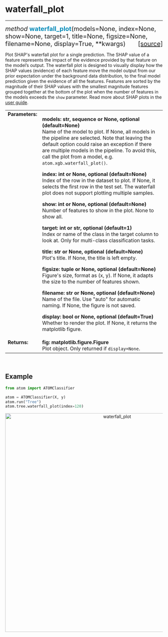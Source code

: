 # waterfall_plot
----------------

<div style="font-size:20px">
<em>method</em> <strong style="color:#008AB8">waterfall_plot</strong>(models=None,
index=None, show=None, target=1, title=None, figsize=None, filename=None,
display=True, **kwargs)
<span style="float:right">
<a href="https://github.com/tvdboom/ATOM/blob/master/atom/plots.py#L3259">[source]</a>
</span>
</div>

Plot SHAP's waterfall plot for a single prediction. The SHAP value
of a feature represents the impact of the evidence provided by that
feature on the model’s output. The waterfall plot is designed to
visually display how the SHAP values (evidence) of each feature move
the model output from our prior expectation under the background
data distribution, to the final model prediction given the evidence
of all the features. Features are sorted by the magnitude of their
SHAP values with the smallest magnitude features grouped together
at the bottom of the plot when the number of features in the models
exceeds the `show` parameter. Read more about SHAP plots in the
[user guide](../../../user_guide/plots/#shap).

<table style="font-size:16px">
<tr>
<td width="20%" class="td_title" style="vertical-align:top"><strong>Parameters:</strong></td>
<td width="80%" class="td_params">
<p>
<strong>models: str, sequence or None, optional (default=None)</strong><br>
Name of the model to plot. If None, all models in the pipeline are
selected. Note that leaving the default option could raise an
exception if there are multiple models in the pipeline. To avoid
this, call the plot from a model, e.g. <code>atom.xgb.waterfall_plot()</code>.
</p>
<p>
<strong>index: int or None, optional (default=None)</strong><br>
Index of the row in the dataset to plot. If None, it selects the
first row in the test set. The waterfall plot does not support
plotting multiple samples.
</p>
<p>
<strong>show: int or None, optional (default=None)</strong><br>
Number of features to show in the plot. None to show all.
</p>
<p>
<strong>target: int or str, optional (default=1)</strong><br>
Index or name of the class in the target column to look at. Only for
multi-class classification tasks.
</p>
<p>
<strong>title: str or None, optional (default=None)</strong><br>
Plot's title. If None, the title is left empty.
</p>
<p>
<strong>figsize: tuple or None, optional (default=None)</strong><br>
Figure's size, format as (x, y). If None, it adapts the size to the
number of features shown.
</p>
<p>
<strong>filename: str or None, optional (default=None)</strong><br>
Name of the file. Use "auto" for automatic naming.
If None, the figure is not saved.
</p>
<p>
<strong>display: bool or None, optional (default=True)</strong><br>
Whether to render the plot. If None, it returns the matplotlib figure.
</p>
</td>
</tr>
<tr>
<td width="20%" class="td_title" style="vertical-align:top"><strong>Returns:</strong></td>
<td width="80%" class="td_params">
<strong>fig: matplotlib.figure.Figure</strong><br>
Plot object. Only returned if <code>display=None</code>.
</td>
</tr>
</table>
<br />



## Example

```python
from atom import ATOMClassifier

atom = ATOMClassifier(X, y)
atom.run("Tree")
atom.tree.waterfall_plot(index=120)
```
<div align="center">
    <img src="../../../img/plots/waterfall_plot.png" alt="waterfall_plot" width="700" height="700"/>
</div>

